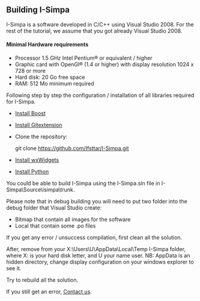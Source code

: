 ## Building I-Simpa

I-Simpa is a software developed in C/C++ using Visual Studio 2008.
For the rest of the tutorial, we assume that you got already Visual Studio 2008.

#### Minimal Hardware requirements
* Processor 1.5 GHz Intel Pentium® or equivalent / higher
* Graphic card with OpenGl® (1.4 or higher) with display resolution 1024 x 728 or more
* Hard disk: 20 Go free space
* RAM: 512 Mo minimum required

Following step by step the configuration / installation of all libraries required for I-Simpa.

* <a href="https://github.com/Ifsttar/I-Simpa/wiki/boost">Install Boost</a>
* <a href="https://github.com/Ifsttar/I-Simpa/wiki/GITEXTENSION">Install Gitextension</a>
* Clone the repository:

    git clone https://github.com/Ifsttar/I-Simpa.git
* <a href="https://github.com/Ifsttar/I-Simpa/wiki/wxWidgets">Install wxWidgets</a>
* <a href="https://github.com/Ifsttar/I-Simpa/wiki/python"> Install Python</a>

You could be able to build I-Simpa using the I-Simpa.sln file in I-Simpa\Source\isimpa\trunk.

Please note that in debug building you will need to put two folder into the debug folder that Visual Studio create:

* Bitmap that contain all images for the software
* Local that contain some .po files

If you get any error / unsuccess compilation, first clean all the solution.

After, remove from your X:\Users\U\AppData\Local\Temp I-Simpa folder, where X: is your hard disk letter, and U your name user.
NB: AppData is an hidden directory, change display configuration on your windows explorer to see it.

Try to rebuild all the solution. 

If you still get an error, <a href="mailto:i-simpa@ifsttar.fr">Contact us</a>.
